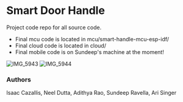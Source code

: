 # Smart Door Handle
Project code repo for all source code.

- Final mcu code is located in mcu/smart-handle-mcu-esp-idf/
- Final cloud code is located in cloud/
- Final mobile code is on Sundeep's machine at the moment!
  
![IMG_5943](https://github.com/ajsinger1/eecs473-smart-door/assets/26032169/17bf65bb-72b8-4ad0-a556-5478e4f4b4de)
![IMG_5944](https://github.com/ajsinger1/eecs473-smart-door/assets/26032169/d0a95e88-1fc1-4a6c-a1a2-6cc8a8ca0e85)


### Authors
Isaac Cazallis, Neel Dutta, Adithya Rao, Sundeep Ravella, Ari Singer
